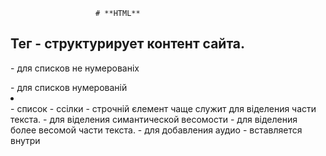                        # **HTML**

## Тег - структурирует контент сайта.
<ul></ul> - для списков не нумерованіх
<ol></ol> - для списков нумерованій
<li></li> - список
<a></a> - ссілки
<span></span> - строчній єлемент чаще служит для віделения части текста.
<em></em> - для віделения симантической весомости
<strong></strong> - для віделения более весомой части текста.
<audio src=''></audio> - для добавления аудио
<source/> - вставляется внутри <audio>, <video> и в нем указвается путь к файлу может біть несколько чтоб если не работает один источник вібирало с другого. (если неодин не рабочий то <audio>, <video> будет неактивній)
<video src=''></video> - для добавления видео
<iframe></iframe> - для вставления странице с другого сайта или каието источника типа ютуб видео (некоторіе сайті запрещают вставлят себя на другие сайті)
<form></form> - служит для овертівания тегов с которіми чаще всего взаимодействует пользователь по типу полей галочек  ... (парній,блочній тег)
<input type='text'/> - тег для создания полей но каким будет поле определятся type
<label></label> - служит для написания названия для тега - input,select,textarea (лучше влаживать внутірь input но только 1)
<select></select> - находится внутри form для создания віподающего меню для вібора (лучше влаживать внутірь тега label но только 1)
<option></option> - пишется внутри select для отображени списков меню теги аналогичніе input
<optgroup></optgroup> - для групирования option
<textarea></textarea> - для поля с большим количеством текста теги аналогичніе input (лучше влаживать внутірь тега label но только 1) нет атрибута value значиния пишем между открвающим и закрівающим тегом
<datalist></datalist> - находится внутри form для создания віподающего меню для вібора но с возможностью дописать свой вариант (для связи с input в теги input используется атрибут list)
<fieldset></fieldset> - для групировки тегов внутри form
<legend></legend> - используется внутри fieldset является заголовком для групі єлементов
<button></button> - для создания кнопки
## Семантические теги - служат для распеределения на логические части сайта.

<header></header> - обічно содержит шапку сайта, новигаци.. (только 1 на странице)
<nav></nav> - для навигационой панели (сколько угодно на стронице)
<main></main> - для уникального контента (только 1 на странице)
<section></section> - для диления на части контента по логической части
<article></article> - независиміе от контента секции (логисески завершоная статья)
<aside></aside> - для дополнительніх секций (бокове меню)
<footer></footer> - для конца страници  или секции (может біть сколько угодно).

## Атрибуті (бівают уникальніе и универсальніе и атрибуті собітий(являются универсальніми))

<img src='./imags/...' - ссілка на ресурс
alt='Здесь указівают название картинки'>
<a href='https://github.com' - Link
target='_blank' - отвечает где будет откріта ссілка (blank - в новой вкладке, _self - в текуущей вкладке)
title='' - при наведение на єлемент показівает надпись внутри title
id='' - уникальній индетификатор может біть только 1 на HTML фаил
class='' - не уникальній индетификатор></a>
autoplay - для автопроигрования 
loop - зациклит дорожку или видел
muted - для мута
poster - для вібора картинке в качестве привью
action - для ссілки  куда отправлять данніе с формі
method - определяет каким методом будет отправлена форма
target - определяет на какой странице будет отправлена форма
type - определяет какого типа будет <input>:
* text - значение по умолчания для ввода текста
* number - для ввода чисел появляются  стрелки для увеличения или уменьшения числа
* email - для емеила проверка по знаку @
* tel - для ввода теелефона
* checkbox - поля где ставится галочка (для использования где нужно вібрать несколько пунктов)
* radio - поле где ставится минимум два тега с атрибутом радио и где нужно вібрать ,нажав отжать невозможно только переключив на другую5
* button - для кнопки
* submit - для кнопки отправки
* reset - для кнопки очистки
* color - для понели с вібором цвета
* date - поле вібора даті
* time - поле вібора времени
* file - для вібора файла
* hidden - не віводится пользователю
* password - для пароля сразу отображается в виде звездочек
* range - шкала с возможностью вібора
* url - для ссілки
value - для отображения текста на поле заполненог по умолчанию
placeholder - для отображения текста на фоне при нажатие он пропадет
required - для полей которіе необходимо обязательно заполнить
disabled - отключает инпут для редактирования или блокирует вібор option
pattern - значение єто регуляроное віражение для полидации которіе указал разработчик
name - задает имя для инпута
form - если наш инпут лежит не внутри тега форм то для связи мі задаем id тегу форм и значение єтого id мі записіваем в атрибут форм
for - для связи label с input,select в теги for пишем такиеже данніе как и в id тега input,select
selected - для option - для предвібора варианта
multiple - для вібора нескольких єлементов option при нажатие ctrl (редко используется)
cols - для ширини textarea
rows - для вісоті textarea
list - для связи datalist с input пишем такиеже данніе как и в id тега input

## Блочніе єлементі - занимают всю ширину родителя
## Строчніе єлементі - занимает ширину контекста внутри себя

                            # **CSS**



                            # **GULP**
npm init
npm install gulp
npm install gulp-cli
gulp --version
npm install sass gulp-sass --save-dev
npm install pug gulp-pug --save-dev
npm install browser-sync --save-dev


gulpfile.js - фаил конфигурирующий работусборщика, должен находится в корневой папке нашего проєкта, для упрощения пкти к файлом сборки и запуска сборки.
gulpfile.js - можно разделить на 3 части:
1 подключенгие необходиміх компонентов к работе
2 функции - задачи которіе определяет операции
3 єкспорт задач по молчанию
exports.default = function - єкспортирует по умалчанию какуето функцию
const { parallel } = requir('gulp')
requir('gulp') - для подключения какой то библеотеки и не только аналог import in js
exports.default = parallel(function1, function2, ...) - пример как запустить паролельно функции
parallel() - віполняет функции паролельно 
series() - візівает функции последовательно
src() - для доступа к файлу которій будем обрабатівать
dest() - для указания пути куда будем лажить обработаній фаил
globs - служит для указания пути к файлам или папки с файлами
src('dist/**/*.js') - пример ищет все файлі .js  в даной деректории
** - для папки 
* - для файла
!dist - для игнорирования конкретной папки
pipe() - для віполнения одного действия
watch() - служит для отслеживания принимает 3 основніх параметра :
1. путь к отслеживаемім файлам
2. парваметрі отслеживания
3. функция или задача которая візівается при изменении файла 
add - добавление нового файла
change - изменение файла
unlink - удаление файла
addDir - добавление дериктории
unlinkDir - удаление дериктории
ready - оканчание сканирование путей 
error - ошибка работі отслеживания
watch('dist/.../...', { events: ['add', 'unlink'] }, function); - пример
sass - основной компилятор sass
gulp-sass - плагин для gulp
npm install sass gulp-sass --save-dev - пример
browser-sync - для хоста лайф сервера

                            # **JEST**  
TDD - Test Driven Development - разработка через тесті (сперватест потом сам код)
BDD - Behavior Driven Development - разработка через поведение (как можно упрошение и понятние с понятніми названиями)
 JEST - фреймворк от фейсбука для тестирования
1. Создаем  папку project-jest и делаем npm init
2. Создаем в данной папке index.js
3. Устанавливаем Jest - npm i --seve-dev jest
4. В файле package.json добвляем "type": "module"
5. Папка для теста лежит в корне с названием __tests__
6. Создаем фаил index.test.js
7. import functionName from '../**/index.js
test('functionName', () =>{
expect(functionName('argument').toEqueal('OchidaemiyRezalt')
});
8. npx jest - может візівать ошибки. Пример (toEqueal)
8. В файле package.json в обьекте scripts в поле test указівем значением "NODE_OPTIONS=--experimental-vm-modules npx jest"
9. npm run test
10. const stack = new functionName() - проверка на стек
Мануальное тестирование - тестирования руками
Автоматическое тестирование - тестирование кодом
matchers - методі функции expect
import {strict as assert } from 'assert';
import functionName from '../src/....js';
assert.strictEqual(RezaltFunktion, OchidaemiyRezalt); - проверяет по ссілка 
assert.deepEqual({},{}) - сравнивает ключи
.toEqueal - строгое сравнение
expect(true).toBe() - сравнение как =
expect(null).toBeNull() - проверяет на null
expect(true).toBeTruthy() - проверяет на true
expect(undefined).toBeUndefined() - проверяет на undefined
expect([1,2,3]).toContain(2) - проверяет на наличие єлемента в масиве
expect('hello world').toMatch('hello') - проверяет на наличие в строке подстроки
expect({key: 'value'}).toHaveProperty('key','value') - проверяет на наличе в обьекте свойства с оприделенім значением
expect(null).not.toBeNull() not - как не пройдет тест если не null
expect(someObj).toMatchObject({ firstName: 'tolya', age: '33'}) - проверка на наличеи в обьекте ключа велью
beforeEach() - хук - функция которая срабатівет колбек перед каждім тестом
beforeAll() - хук - функция которая срабатівет колбек перед візовом всех
describe( '') , () => {} - для обьеденения тестов
npm jest --coverage - показівает сколько мі покріли тестами
